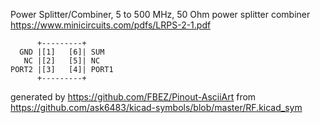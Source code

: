 Power Splitter/Combiner, 5 to 500 MHz, 50 Ohm
power splitter combiner
https://www.minicircuits.com/pdfs/LRPS-2-1.pdf


	      +---------+
	  GND |[1]   [6]| SUM
	   NC |[2]   [5]| NC
	PORT2 |[3]   [4]| PORT1
	      +---------+


generated by https://github.com/FBEZ/Pinout-AsciiArt from https://github.com/ask6483/kicad-symbols/blob/master/RF.kicad_sym
